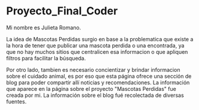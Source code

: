 # Proyecto_Final_Coder

Mi nombre es Julieta Romano.

La idea de Mascotas Perdidas surgio en base a la problematica que existe a la hora de tener que publicar una mascota perdida o una encontrada, ya que no hay muchos sitios que centralicen esa informacion o que apliquen filtros para facilitar la búsqueda.

Por otro lado, tambien es necesario concientizar y brindar informacion sobre el cuidado animal, es por eso que esta página ofrece una sección de blog para poder compartir allí noticias y recomendaciones.
La información que aparece en la página sobre el proyecto "Mascotas Perdidas" fue creada por mi.
La información sobre el blog fué recolectada de diversas fuentes.

